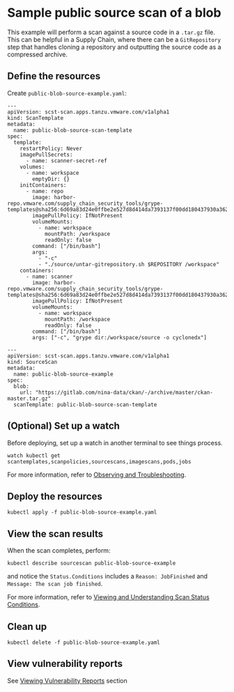 # Sample public source scan of a blob
This example will perform a scan against a source code in a `.tar.gz` file. This can be helpful in a Supply Chain, where there can be a `GitRepository` step that handles cloning a repository and outputting the source code as a compressed archive.

## Define the resources
Create `public-blob-source-example.yaml`:
```
---
apiVersion: scst-scan.apps.tanzu.vmware.com/v1alpha1
kind: ScanTemplate
metadata:
  name: public-blob-source-scan-template
spec:
  template:
    restartPolicy: Never
    imagePullSecrets:
      - name: scanner-secret-ref
    volumes:
      - name: workspace
        emptyDir: {}
    initContainers:
      - name: repo
        image: harbor-repo.vmware.com/supply_chain_security_tools/grype-templates@sha256:6d69a83d24e0ffbe2e527d8d414da7393137f00dd180437930a36251376a7912
        imagePullPolicy: IfNotPresent
        volumeMounts:
          - name: workspace
            mountPath: /workspace
            readOnly: false
        command: ["/bin/bash"]
        args:
          - "-c"
          - "./source/untar-gitrepository.sh $REPOSITORY /workspace"
    containers:
      - name: scanner
        image: harbor-repo.vmware.com/supply_chain_security_tools/grype-templates@sha256:6d69a83d24e0ffbe2e527d8d414da7393137f00dd180437930a36251376a7912
        imagePullPolicy: IfNotPresent
        volumeMounts:
          - name: workspace
            mountPath: /workspace
            readOnly: false
        command: ["/bin/bash"]
        args: ["-c", "grype dir:/workspace/source -o cyclonedx"]

---
apiVersion: scst-scan.apps.tanzu.vmware.com/v1alpha1
kind: SourceScan
metadata:
  name: public-blob-source-example
spec:
  blob:
    url: "https://gitlab.com/nina-data/ckan/-/archive/master/ckan-master.tar.gz"
  scanTemplate: public-blob-source-scan-template
```

## (Optional) Set up a watch
Before deploying, set up a watch in another terminal to see things process.
```
watch kubectl get scantemplates,scanpolicies,sourcescans,imagescans,pods,jobs
```

For more information, refer to [Observing and Troubleshooting](../observing.md).

## Deploy the resources
```
kubectl apply -f public-blob-source-example.yaml
```

## View the scan results
When the scan completes, perform:
```
kubectl describe sourcescan public-blob-source-example
```
and notice the `Status.Conditions` includes a `Reason: JobFinished` and `Message: The scan job finished`.

For more information, refer to [Viewing and Understanding Scan Status Conditions](../results.md).

## Clean up
```
kubectl delete -f public-blob-source-example.yaml
```

## View vulnerability reports
See [Viewing Vulnerability Reports](../viewing-reports.md) section
